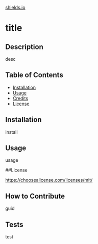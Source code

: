 [shields.io](https://img.shields.io/static/v1?label=licence&message=mit&color=green)
  # title

  ## Description 
  
  desc
  
  ## Table of Contents
  
  - [Installation](#installation)
  - [Usage](#usage)
  - [Credits](#credits)
  - [License](#license)
  
  ## Installation 
  
  install
  
  ## Usage 
  
  usage

  ##License 

  https://choosealicense.com/licenses/mit/

    
  ## How to Contribute 
  
  guid
  
  ## Tests 
  
  test
  